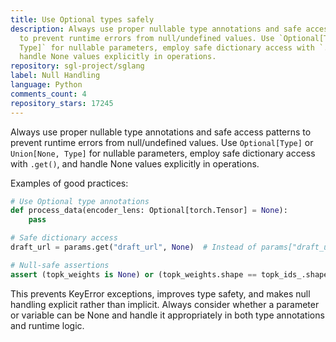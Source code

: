 ```yaml
---
title: Use Optional types safely
description: Always use proper nullable type annotations and safe access patterns
  to prevent runtime errors from null/undefined values. Use `Optional[Type]` or `Union[None,
  Type]` for nullable parameters, employ safe dictionary access with `.get()`, and
  handle None values explicitly in operations.
repository: sgl-project/sglang
label: Null Handling
language: Python
comments_count: 4
repository_stars: 17245
---
```


Always use proper nullable type annotations and safe access patterns to prevent runtime errors from null/undefined values. Use `Optional[Type]` or `Union[None, Type]` for nullable parameters, employ safe dictionary access with `.get()`, and handle None values explicitly in operations.

Examples of good practices:
```python
# Use Optional type annotations
def process_data(encoder_lens: Optional[torch.Tensor] = None):
    pass

# Safe dictionary access
draft_url = params.get("draft_url", None)  # Instead of params["draft_url"]

# Null-safe assertions
assert (topk_weights is None) or (topk_weights.shape == topk_ids_.shape)
```

This prevents KeyError exceptions, improves type safety, and makes null handling explicit rather than implicit. Always consider whether a parameter or variable can be None and handle it appropriately in both type annotations and runtime logic.